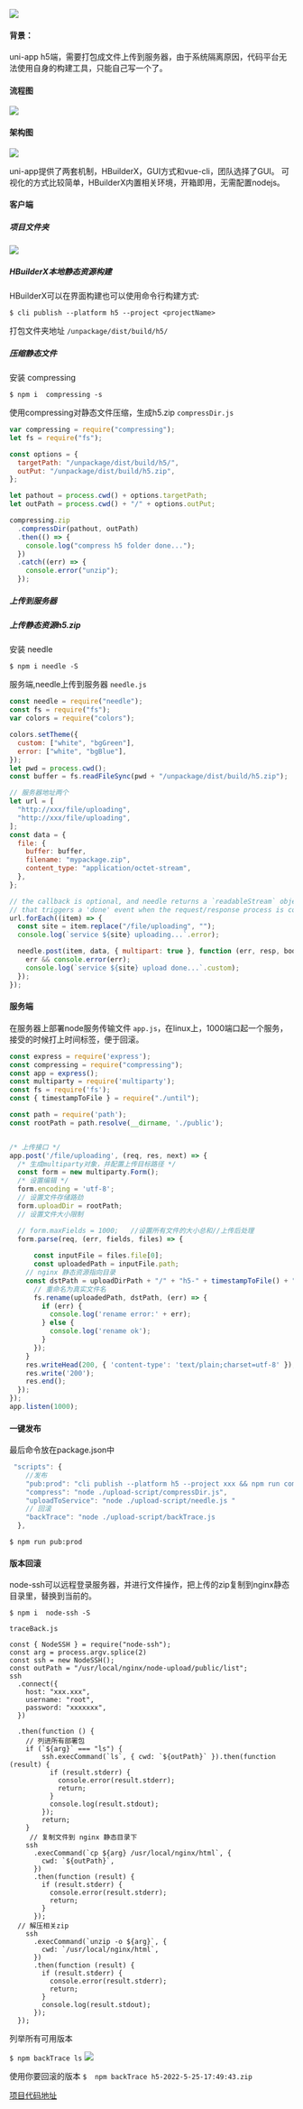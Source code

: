 ![](https://upload-images.jianshu.io/upload_images/15312191-b2e062b309c1d9c1.png?imageMogr2/auto-orient/strip%7CimageView2/2/w/1240)

#### 背景：
uni-app h5端，需要打包成文件上传到服务器，由于系统隔离原因，代码平台无法使用自身的构建工具，只能自己写一个了。
#### 流程图
![](https://upload-images.jianshu.io/upload_images/15312191-8d4ac2ee148efcff.png?imageMogr2/auto-orient/strip%7CimageView2/2/w/1240)

#### 架构图
![](https://upload-images.jianshu.io/upload_images/15312191-17055b2ddcac3aae.png?imageMogr2/auto-orient/strip%7CimageView2/2/w/1240)


uni-app提供了两套机制，HBuilderX，GUI方式和vue-cli，团队选择了GUI。
可视化的方式比较简单，HBuilderX内置相关环境，开箱即用，无需配置nodejs。
#### 客户端
##### 项目文件夹
![](https://upload-images.jianshu.io/upload_images/15312191-7aad0f22a2120352.png?imageMogr2/auto-orient/strip%7CimageView2/2/w/1240)


##### HBuilderX本地静态资源构建
HBuilderX可以在界面构建也可以使用命令行构建方式:

`$ cli publish --platform h5 --project <projectName>`

打包文件夹地址 
`/unpackage/dist/build/h5/`

##### 压缩静态文件
安装 compressing
```
$ npm i  compressing -s
```
使用compressing对静态文件压缩，生成h5.zip
`compressDir.js`
```js
var compressing = require("compressing");
let fs = require("fs");

const options = {
  targetPath: "/unpackage/dist/build/h5/",
  outPut: "/unpackage/dist/build/h5.zip",
};

let pathout = process.cwd() + options.targetPath;
let outPath = process.cwd() + "/" + options.outPut;

compressing.zip
  .compressDir(pathout, outPath)
  .then(() => {
    console.log("compress h5 folder done...");
  })
  .catch((err) => {
    console.error("unzip");
  });

```

##### 上传到服务器

##### 上传静态资源h5.zip
安装 needle
```
$ npm i needle -S
```
服务端,needle上传到服务器
`needle.js`
```js
const needle = require("needle");
const fs = require("fs");
var colors = require("colors");

colors.setTheme({
  custom: ["white", "bgGreen"],
  error: ["white", "bgBlue"],
});
let pwd = process.cwd();
const buffer = fs.readFileSync(pwd + "/unpackage/dist/build/h5.zip");

// 服务器地址两个
let url = [
  "http://xxx/file/uploading",
  "http://xxx/file/uploading",
];
const data = {
  file: {
    buffer: buffer,
    filename: "mypackage.zip",
    content_type: "application/octet-stream",
  },
};

// the callback is optional, and needle returns a `readableStream` object
// that triggers a 'done' event when the request/response process is complete.
url.forEach((item) => {
  const site = item.replace("/file/uploading", "");
  console.log(`service ${site} uploading...`.error);

  needle.post(item, data, { multipart: true }, function (err, resp, body) {
    err && console.error(err);
    console.log(`service ${site} upload done...`.custom);
  });
});
```
#### 服务端
在服务器上部署node服务传输文件
`app.js`，在linux上，1000端口起一个服务，接受的时候打上时间标签，便于回滚。
```js
const express = require('express');
const compressing = require("compressing");
const app = express();
const multiparty = require('multiparty');
const fs = require('fs');
const { timestampToFile } = require("./until");

const path = require('path');
const rootPath = path.resolve(__dirname, './public');


/* 上传接口 */
app.post('/file/uploading', (req, res, next) => {
  /* 生成multiparty对象，并配置上传目标路径 */
  const form = new multiparty.Form();
  /* 设置编辑 */
  form.encoding = 'utf-8';
  // 设置文件存储路劲
  form.uploadDir = rootPath;
  // 设置文件大小限制

  // form.maxFields = 1000;   //设置所有文件的大小总和//上传后处理
  form.parse(req, (err, fields, files) => {
  
      const inputFile = files.file[0];
      const uploadedPath = inputFile.path;
    // nginx 静态资源指向目录
    const dstPath = uploadDirPath + "/" + "h5-" + timestampToFile() + ".zip";
      // 重命名为真实文件名
      fs.rename(uploadedPath, dstPath, (err) => {
        if (err) {
          console.log('rename error:' + err);
        } else {
          console.log('rename ok');
        }
      });
    }
    res.writeHead(200, { 'content-type': 'text/plain;charset=utf-8' });
    res.write('200');
    res.end();
  });
});
app.listen(1000);

```

#### 一键发布
最后命令放在package.json中

```js
 "scripts": {
    //发布
    "pub:prod": "cli publish --platform h5 --project xxx && npm run compress && npm run uploadToService",
    "compress": "node ./upload-script/compressDir.js",
    "uploadToService": "node ./upload-script/needle.js "  
    // 回滚
    "backTrace": "node ./upload-script/backTrace.js 
  },
```
```
$ npm run pub:prod
```
#### 版本回滚
node-ssh可以远程登录服务器，并进行文件操作，把上传的zip复制到nginx静态目录里，替换到当前的。
```
$ npm i  node-ssh -S
```
`traceBack.js`
```
const { NodeSSH } = require("node-ssh");
const arg = process.argv.splice(2)
const ssh = new NodeSSH();
const outPath = "/usr/local/nginx/node-upload/public/list";
ssh
  .connect({
    host: "xxx.xxx",
    username: "root",
    password: "xxxxxxx",
  })

  .then(function () {
    // 列进所有部署包
    if (`${arg}` === "ls") {
        ssh.execCommand(`ls`, { cwd: `${outPath}` }).then(function (result) {
          if (result.stderr) {
            console.error(result.stderr);
            return;
          }
          console.log(result.stdout);
        });
        return;
    }
     // 复制文件到 nginx 静态目录下
    ssh
      .execCommand(`cp ${arg} /usr/local/nginx/html`, {
        cwd: `${outPath}`,
      })
      .then(function (result) {
        if (result.stderr) {
          console.error(result.stderr);
          return;
        }
      });
  // 解压相关zip
    ssh
      .execCommand(`unzip -o ${arg}`, {
        cwd: `/usr/local/nginx/html`,
      })
      .then(function (result) {
        if (result.stderr) {
          console.error(result.stderr);
          return;
        }
        console.log(result.stdout);
      });
  });

```
列举所有可用版本

`$ npm backTrace ls`
![](https://upload-images.jianshu.io/upload_images/15312191-9db314848696a4c9.png?imageMogr2/auto-orient/strip%7CimageView2/2/w/1240)


使用你要回滚的版本
`$  npm backTrace h5-2022-5-25-17:49:43.zip`

[ 项目代码地址](https://github.com/qiudaoermu/-github-publine.git)
